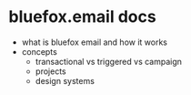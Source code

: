 # bluefox.email docs

 - what is bluefox email and how it works
 - concepts
   - transactional vs triggered vs campaign
   - projects
   - design systems

